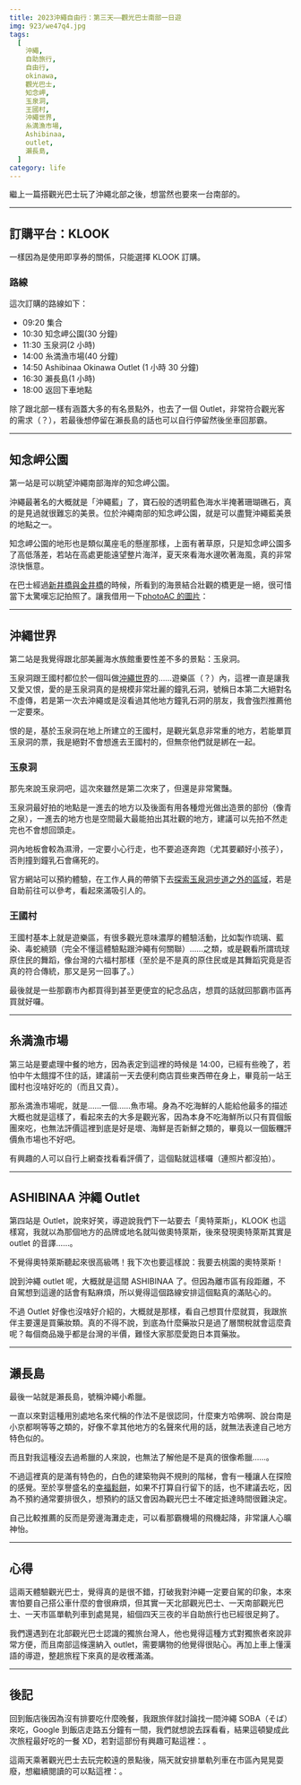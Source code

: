 ```yaml
---
title: 2023沖繩自由行：第三天——觀光巴士南部一日遊
img: 923/we47q4.jpg
tags:
  [
    沖繩,
    自助旅行,
    自由行,
    okinawa,
    觀光巴士,
    知念岬,
    玉泉洞,
    王國村,
    沖繩世界,
    糸満漁市場,
    Ashibinaa,
    outlet,
    瀨長島,
  ]
category: life
---
```


繼<article-inner-link slug="okinawa_one_day_tour_bus_2023">上一篇</article-inner-link>搭觀光巴士玩了沖繩北部之後，想當然也要來一台南部的。

<!--more-->

---

## 訂購平台：KLOOK

一樣因為是使用即享券的關係，只能選擇 KLOOK 訂購。

### 路線

這次訂購的路線如下：

- 09:20 集合
- 10:30 知念岬公園(30 分鐘)
- 11:30 玉泉洞(2 小時)
- 14:00 糸満漁市場(40 分鐘)
- 14:50 Ashibinaa Okinawa Outlet (1 小時 30 分鐘)
- 16:30 瀨長島(1 小時)
- 18:00 返回下車地點

除了跟北部一樣有涵蓋大多的有名景點外，也去了一個 Outlet，非常符合觀光客的需求（？），若最後想停留在瀨長島的話也可以自行停留然後坐車回那霸。

---

## 知念岬公園

<article-img img="923/EjbnVJ.jpg" aspect-ratio="4/3"></article-img>

第一站是可以眺望沖繩南部海岸的知念岬公園。

沖繩最著名的大概就是「沖繩藍」了，寶石般的透明藍色海水半掩著珊瑚礁石，真的是見過就很難忘的美景。位於沖繩南部的知念岬公園，就是可以盡覽沖繩藍美景的地點之一。

知念岬公園的地形也是類似萬座毛的懸崖那樣，上面有著草原，只是知念岬公園多了高低落差，若站在高處更能遠望整片海洋，夏天來看海水邊吹著海風，真的非常涼快愜意。

在巴士經過[新井橋與金井橋](https://www.tripadvisor.jp/Attraction_Review-g1023469-d1721848-Reviews-Nirai_Bridge_Kanai_Bridge-Nanjo_Okinawa_Prefecture.html)的時候，所看到的海景結合壯觀的橋更是一絕，很可惜當下太驚嘆忘記拍照了。讓我借用一下[photoAC 的圖片](https://zh-tw.photo-ac.com/photo/26754163/%E6%B2%96%E7%B9%A9%E7%B8%A3%E5%8D%97%E5%9F%8E%E5%B8%82%E4%BA%8C%E4%BE%86%E9%87%91%E5%85%A7%E6%A9%8B)：

<article-img img="924/3T8wDn.jpg"></article-img>

---

## 沖繩世界

<article-img img="923/we47q4.jpg"></article-img>

第二站是我覺得跟北部美麗海水族館重要性差不多的景點：玉泉洞。

玉泉洞跟王國村都位於一個叫做[沖繩世界](https://www.gyokusendo.co.jp/okinawaworld/)的……遊樂區（？）內，這裡一直是讓我又愛又恨，愛的是玉泉洞真的是規模非常壯麗的鐘乳石洞，號稱日本第二大絕對名不虛傳，若是第一次去沖繩或是沒看過其他地方鐘乳石洞的朋友，我會強烈推薦他一定要來。

恨的是，基於玉泉洞在地上所建立的王國村，是觀光氣息非常重的地方，若能單買玉泉洞的票，我是絕對不會想進去王國村的，但無奈他們就是綁在一起。

### 玉泉洞

那先來說玉泉洞吧，這次來雖然是第二次來了，但還是非常驚豔。

玉泉洞最好拍的地點是一進去的地方以及後面有用各種燈光做出造景的部份（像青之泉），一進去的地方也是空間最大最能拍出其壯觀的地方，建議可以先拍不然走完也不會想回頭走。

<article-img img="922/tTL09c.jpg" aspect-ratio="3/4"></article-img>

洞內地板會較為濕滑，一定要小心行走，也不要追逐奔跑（尤其要顧好小孩子），否則撞到鐘乳石會痛死的。

官方網站可以預約體驗，在工作人員的帶領下去[探索玉泉洞步道之外的區域](https://www.gyokusendo.co.jp/okinawaworld/okinawacavetanken/exploration.html)，若是自助前往可以參考，看起來滿吸引人的。

### 王國村

王國村基本上就是遊樂區，有很多觀光意味濃厚的體驗活動，比如製作琉璃、藍染、毒蛇繞頸（完全不懂這體驗點跟沖繩有何關聯）……之類，或是觀看所謂琉球原住民的舞蹈，像台灣的六福村那樣（至於是不是真的原住民或是其舞蹈究竟是否真的符合傳統，那又是另一回事了。）

最後就是一些那霸市內都買得到甚至更便宜的紀念品店，想買的話就回那霸市區再買就好囉。

---

## 糸満漁市場

第三站是要處理中餐的地方，因為表定到這裡的時候是 14:00，已經有些晚了，若怕中午太餓撐不住的話，建議前一天去便利商店買些東西帶在身上，畢竟前一站王國村也沒啥好吃的（而且又貴）。

那糸満漁市場呢，就是……一個……魚市場。身為不吃海鮮的人能給他最多的描述大概也就是這樣了，看起來去的大多是觀光客，因為本身不吃海鮮所以只有買個飯團來吃，也無法評價這裡到底是好是壞、海鮮是否新鮮之類的，畢竟以一個飯糰評價魚市場也不好吧。

有興趣的人可以自行上網查找看看評價了，這個點就這樣囉（連照片都沒拍）。

---

## ASHIBINAA 沖繩 Outlet

第四站是 Outlet，說來好笑，導遊說我們下一站要去「奧特萊斯」，KLOOK 也這樣寫，我就以為那個地方的品牌或地名就叫做奧特萊斯，後來發現奧特萊斯其實是 outlet 的音譯……。

不覺得奧特萊斯聽起來很高級嗎！我下次也要這樣說：我要去桃園的奧特萊斯！

說到沖繩 outlet 呢，大概就是這間 ASHIBINAA 了。但因為離市區有段距離，不自駕想到這邊的話會有點麻煩，所以覺得這個路線安排這個點真的滿貼心的。

不過 Outlet 好像也沒啥好介紹的，大概就是那樣，看自己想買什麼就買，我跟旅伴主要還是買藥妝類。真的不得不說，到底為什麼藥妝只是過了層關稅就會這麼貴呢？每個商品幾乎都是台灣的半價，難怪大家那麼愛跑日本買藥妝。

---

## 瀨長島

<article-img img="922/LcnhuY.jpg" aspect-ratio="4/3"></article-img>

最後一站就是瀨長島，號稱沖繩小希臘。

一直以來對這種用別處地名來代稱的作法不是很認同，什麼東方哈佛啊、說台南是小京都啊等等之類的，好像不拿其他地方的名聲來代用的話，就無法表達自己地方特色似的。

而且對我這種沒去過希臘的人來說，也無法了解他是不是真的很像希臘……。

不過這裡真的是滿有特色的，白色的建築物與不規則的階梯，會有一種讓人在探險的感覺。至於享譽盛名的[幸福鬆餅](https://magia.tokyo/)，如果不打算自行留下的話，也不建議去吃，因為不預約通常要排很久，想預約的話又會因為觀光巴士不確定抵達時間很難決定。

自己比較推薦的反而是旁邊海灘走走，可以看那霸機場的飛機起降，非常讓人心曠神怡。

<article-img img="922/Ji7quE.jpg" aspect-ratio="4/3"></article-img>

---

## 心得

這兩天體驗觀光巴士，覺得真的是很不錯，打破我對沖繩一定要自駕的印象，本來害怕要自己搭公車什麼的會很麻煩，但其實一天北部觀光巴士、一天南部觀光巴士、一天市區單軌列車到處晃晃，組個四天三夜的半自助旅行也已經很足夠了。

我們還遇到在北部觀光巴士認識的獨旅台灣人，他也覺得這種方式對獨旅者來說非常方便，而且南部這條還納入 outlet，需要購物的他覺得很貼心。再加上車上懂漢語的導遊，整趟旅程下來真的是收穫滿滿。

---

## 後記

回到飯店後因為沒有排要吃什麼晚餐，我跟旅伴就討論找一間沖繩 SOBA（そば）來吃，Google 到飯店走路五分鐘有一間，我們就想說去踩看看，結果這頓變成此次旅程最好吃的一餐 XD，若對這部份有興趣可點這裡：<article-inner-link slug="okinawa_foods_2023"></article-inner-link>。

這兩天乘著觀光巴士去玩完較遠的景點後，隔天就安排單軌列車在市區內晃晃耍廢，想繼續閱讀的可以點這裡：<article-inner-link slug="okinawa_fourth_day_2023"></article-inner-link>。
